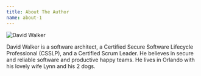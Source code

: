 ```yaml
---
title: About The Author
name: about-1
---
```



![David Walker](https://www.gravatar.com/avatar/a8c11640fc00c7c10db85d6e725993e5?s=150)

David Walker is a software architect, a Certified Secure Software Lifecycle Professional (CSSLP), and a Certified Scrum Leader. He believes in secure and reliable software and productive happy teams. He lives in Orlando with his lovely wife Lynn and his 2 dogs.


